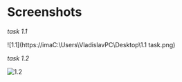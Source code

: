 # Screenshots
*task 1.1*


![1.1](https://imaC:\Users\VladislavPC\Desktop\1.1 task.png)

*task 1.2*

![1.2](https://imgur.com/a/vISfPD8)
